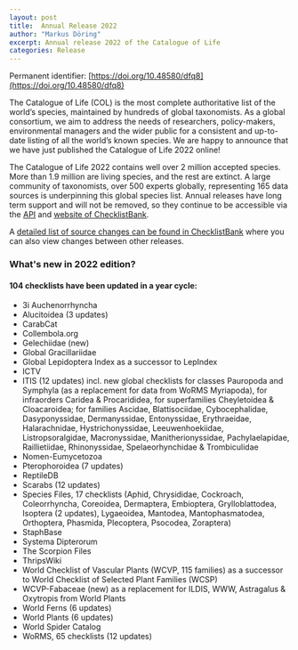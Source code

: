 ```yaml
---
layout: post
title:  Annual Release 2022
author: "Markus Döring"
excerpt: Annual release 2022 of the Catalogue of Life
categories: Release
---
```


Permanent identifier: [https://doi.org/10.48580/dfq8](https://doi.org/10.48580/dfq8)

The Catalogue of Life (COL) is the most complete authoritative list of the world’s species, maintained by hundreds of global taxonomists. As a global consortium, we aim to address the needs of researchers, policy-makers, environmental managers and the wider public for a consistent and up-to-date listing of all the world’s known species. We are happy to announce that we have just published the Catalogue of Life 2022 online!

The Catalogue of Life 2022 contains well over 2 million accepted species. More than 1.9 million are living species, and the rest are extinct. A large community of taxonomists, over 500 experts globally, representing 165 data sources is underpinning this global species list. Annual releases have long term support and will not be removed, so they continue to be accessible via the [API](https://api.checklistbank.org/dataset/9837.json) and [website of ChecklistBank](https://www.checklistbank.org/dataset/9837).

A [detailed list of source changes can be found in ChecklistBank](https://www.checklistbank.org/dataset/9837/sourcemetrics?hideUnchanged=true&releaseKey=9830) where you can also view changes between other releases.

### What's new in 2022 edition?

#### 104 checklists have been updated in a year cycle:

 * 3i Auchenorrhyncha
 * Alucitoidea (3 updates)
 * CarabCat
 * Collembola.org
 * Gelechiidae (new)
 * Global Gracillariidae
 * Global Lepidoptera Index as a successor to LepIndex
 * ICTV
 * ITIS (12 updates) incl. new global checklists for classes Pauropoda and Symphyla (as a replacement for data from WoRMS Myriapoda), for infraorders Caridea & Procarididea, for superfamilies Cheyletoidea & Cloacaroidea; for families Ascidae, Blattisociidae, Cybocephalidae, Dasyponyssidae, Dermanyssidae, Entonyssidae, Erythraeidae, Halarachnidae, Hystrichonyssidae, Leeuwenhoekiidae, Listropsoralgidae, Macronyssidae, Manitherionyssidae, Pachylaelapidae, Raillietiidae, Rhinonyssidae, Spelaeorhynchidae & Trombiculidae
 * Nomen-Eumycetozoa
 * Pterophoroidea (7 updates)
 * ReptileDB
 * Scarabs (12 updates)
 * Species Files, 17 checklists (Aphid, Chrysididae, Cockroach, Coleorrhyncha, Coreoidea, Dermaptera, Embioptera, Grylloblattodea, Isoptera (2 updates), Lygaeoidea, Mantodea, Mantophasmatodea, Orthoptera, Phasmida, Plecoptera, Psocodea, Zoraptera)
 * StaphBase
 * Systema Dipterorum
 * The Scorpion Files
 * ThripsWiki
 * World Checklist of Vascular Plants (WCVP, 115 families) as a successor to World Checklist of Selected Plant Families (WCSP)
 * WCVP-Fabaceae (new) as a replacement for ILDIS, WWW, Astragalus & Oxytropis from World Plants
 * World Ferns (6 updates)
 * World Plants (6 updates)
 * World Spider Catalog
 * WoRMS, 65 checklists (12 updates)
